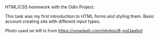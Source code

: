 HTML/CSS homework with the Odin Project.

This task was my first introduction to HTML forms and styling them.
Basic account creating site with different input types.

Photo used on left is from https://unsplash.com/photos/8-psfJaqbnI

